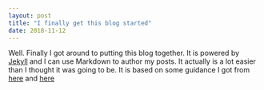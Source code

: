 ```yaml
---
layout: post
title: "I finally get this blog started"
date: 2018-11-12
---
```


Well. Finally I got around to putting this blog together. It is powered by [Jekyll](http://jekyllrb.com) and I can use Markdown to author my posts. It actually is a lot easier than I thought it was going to be. It is based on some guidance I got from [here](http://jmcglone.com/guides/github-pages/) and [here](http://kbroman.org/simple_site/pages/independent_site.html)
